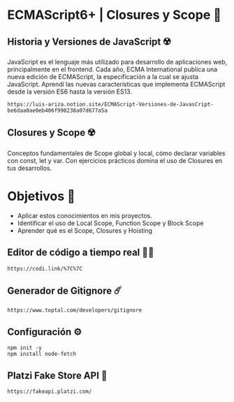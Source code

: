 # ECMAScript6+  |  Closures y Scope :rocket:


## Historia y Versiones de JavaScript :radioactive:


JavaScript es el lenguaje más utilizado para desarrollo de aplicaciones web, principalmente en el frontend. Cada año, ECMA International publica una nueva edición de ECMAScript, la especificación a la cual se ajusta JavaScript. Aprendí las nuevas características que implementa ECMAScript desde la versión ES6 hasta la versión ES13.
    
    https://luis-ariza.notion.site/ECMAScript-Versiones-de-JavasCript-be6daa0ae0eb406f990238a07d677a5a
    
## Closures y Scope :radioactive:

Conceptos fundamentales de Scope global y local, cómo declarar variables con const, let y var. Con ejercicios prácticos domina el uso de Closures en tus desarrollos.

# Objetivos :rocket:
 
* Aplicar estos conocimientos en mis proyectos.
* Identificar el uso de Local Scope, Function Scope y Block Scope
* Aprender qué es el Scope, Closures y Hoisting


## Editor de código a tiempo real :man_technologist:
    https://codi.link/%7C%7C
    
## Generador de Gitignore :comet: 
    https://www.toptal.com/developers/gitignore

## Configuración :gear:
    npm init -y 
    npm install node-fetch

## Platzi Fake Store API :green_heart:
    https://fakeapi.platzi.com/
